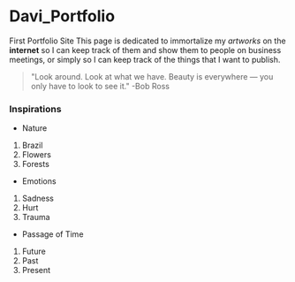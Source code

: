 # Davi_Portfolio
First Portfolio Site
This page is dedicated to immortalize my *artworks* on the **internet** so I can keep track of them and show them to people on business meetings, or simply so I can keep track of the things that I want to publish. 
>"Look around. Look at what we have. Beauty is everywhere — you only have to look to see it." -Bob Ross

### Inspirations

- Nature
1. Brazil
2. Flowers
3. Forests

- Emotions
1. Sadness
2. Hurt
3. Trauma

- Passage of Time
1. Future
2. Past
3. Present
